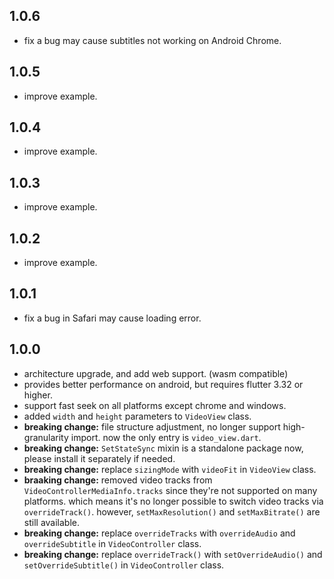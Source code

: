 ## 1.0.6
- fix a bug may cause subtitles not working on Android Chrome.

## 1.0.5
- improve example.

## 1.0.4
- improve example.

## 1.0.3
- improve example.

## 1.0.2
- improve example.

## 1.0.1
- fix a bug in Safari may cause loading error.

## 1.0.0
- architecture upgrade, and add web support. (wasm compatible)
- provides better performance on android, but requires flutter 3.32 or higher.
- support fast seek on all platforms except chrome and windows.
- added `width` and `height` parameters to `VideoView` class.
- **breaking change:** file structure adjustment, no longer support high-granularity import. now the only entry is `video_view.dart`.
- **breaking change:** `SetStateSync` mixin is a standalone package now, please install it separately if needed.
- **breaking change:** replace `sizingMode` with `videoFit` in `VideoView` class.
- **braaking change:** removed video tracks from `VideoControllerMediaInfo.tracks` since they're not supported on many platforms. which means it's no longer possible to switch video tracks via `overrideTrack()`. however, `setMaxResolution()` and `setMaxBitrate()` are still available.
- **breaking change:** replace `overrideTracks` with `overrideAudio` and `overrideSubtitle` in `VideoController` class.
- **breaking change:** replace `overrideTrack()` with `setOverrideAudio()` and `setOverrideSubtitle()` in `VideoController` class.